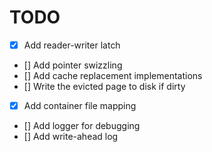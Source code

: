 # TODO
* [x] Add reader-writer latch
* [] Add pointer swizzling
* [] Add cache replacement implementations
* [] Write the evicted page to disk if dirty
* [x] Add container file mapping
* [] Add logger for debugging
* [] Add write-ahead log